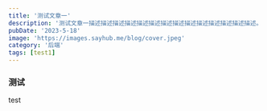 ```yaml
---
title: '测试文章一'
description: '测试文章一描述描述描述描述描述描述描述描述描述描述描述描述描述描述。'
pubDate: '2023-5-18'
image: 'https://images.sayhub.me/blog/cover.jpeg'
category: '后端'
tags: [test1]
---
```


### 测试

test